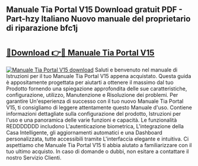 ## Manuale Tia Portal V15 Download gratuit PDF - Part-hzy Italiano Nuovo manuale del proprietario di riparazione bfc1j

# <h2><a href="http://df95u9.blite.top/?on=Manuale+Tia+Portal+V15">🔗Download 👉🔴 Manuale Tia Portal V15</a></h2>

[![Manuale Tia Portal V15 download](https://i.imgur.com/lujVjoI.png)](http://df95u9.blite.top/?on=Manuale+Tia+Portal+V15)
Saluti e benvenuto nel manuale di Istruzioni per il tuo Manuale Tia Portal V15 appena acquistato. Questa guida è appositamente progettata per aiutarti a ottenere il massimo dal tuo Prodotto fornendo una spiegazione approfondita delle sue caratteristiche, configurazione, utilizzo, Manutenzione e Risoluzione dei problemi. Per garantire Un'esperienza di successo con il tuo nuovo Manuale Tia Portal V15, ti consigliamo di leggere attentamente questo Manuale d'uso. Contiene informazioni dettagliate sulla configurazione del prodotto, Istruzioni per l'uso e una panoramica delle varie funzioni e capacità. Le funzionalità REDDDDDDD includono L'autenticazione biometrica, L'integrazione della Casa Intelligente, gli aggiornamenti automatici e una Dashboard personalizzata, tutte accessibili tramite L'interfaccia elegante e intuitiva. Ci aspettiamo che Manuale Tia Portal V15 ti abbia aiutato a familiarizzare con il tuo ultimo acquisto. In caso di domande o dubbi, non esitare a contattare il nostro Servizio Clienti.
